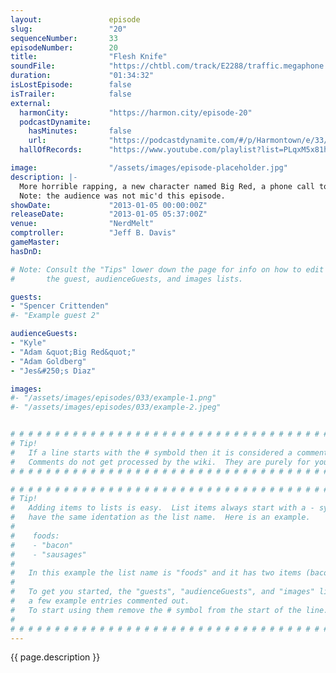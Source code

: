 ```yaml
---
layout:               episode
slug:                 "20"
sequenceNumber:       33
episodeNumber:        20
title:                "Flesh Knife"
soundFile:            "https://chtbl.com/track/E2288/traffic.megaphone.fm/STA2157303919.mp3?updated=1555703714"
duration:             "01:34:32"
isLostEpisode:        false
isTrailer:            false
external:
  harmonCity:         "https://harmon.city/episode-20"
  podcastDynamite:
    hasMinutes:       false
    url:              "https://podcastdynamite.com/#/p/Harmontown/e/33/20"
  hallOfRecords:      "https://www.youtube.com/playlist?list=PLqxM5x81hNOZ-mIB1YjXYNaC32RiV8Hmu"

image:                "/assets/images/episode-placeholder.jpg"
description: |-
  More horrible rapping, a new character named Big Red, a phone call to Chevy Chase and a conversation with Adam Goldberg. In D&D: our heroes fall into a pit!
  Note: the audience was not mic'd this episode.
showDate:             "2013-01-05 00:00:00Z"
releaseDate:          "2013-01-05 05:37:00Z"
venue:                "NerdMelt"
comptroller:          "Jeff B. Davis"
gameMaster:           
hasDnD:               

# Note: Consult the "Tips" lower down the page for info on how to edit
#       the guest, audienceGuests, and images lists.

guests:
- "Spencer Crittenden"
#- "Example guest 2"

audienceGuests:
- "Kyle"
- "Adam &quot;Big Red&quot;"
- "Adam Goldberg"
- "Jes&#250;s Diaz"

images:
#- "/assets/images/episodes/033/example-1.png"
#- "/assets/images/episodes/033/example-2.jpeg"


# # # # # # # # # # # # # # # # # # # # # # # # # # # # # # # # # # # # # # # # # # # # #
# Tip!
#   If a line starts with the # symbold then it is considered a comment.
#   Comments do not get processed by the wiki.  They are purely for your information.
# # # # # # # # # # # # # # # # # # # # # # # # # # # # # # # # # # # # # # # # # # # # #

# # # # # # # # # # # # # # # # # # # # # # # # # # # # # # # # # # # # # # # # # # # # #
# Tip!
#   Adding items to lists is easy.  List items always start with a - symbol and have
#   have the same identation as the list name.  Here is an example.
#
#    foods:
#    - "bacon"
#    - "sausages"
#
#   In this example the list name is "foods" and it has two items (bacon, and sausages).
#
#   To get you started, the "guests", "audienceGuests", and "images" lists below have
#   a few example entries commented out.
#   To start using them remove the # symbol from the start of the line.
#
# # # # # # # # # # # # # # # # # # # # # # # # # # # # # # # # # # # # # # # # # # # # #
---
```


<!-- The episode description will be rendered here -->
{{ page.description }}

<!-- Add your content BELOW here -->
<!-- vvvvvvvvvvvvvvvvvvvvvvvvvvv -->




<!-- ^^^^^^^^^^^^^^^^^^^^^^^^^^^ -->
<!-- Add your content ABOVE here -->

<!-- The episode gallery will be rendered here -->